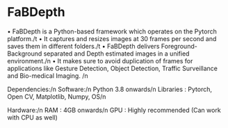 # FaBDepth

•	FaBDepth is a Python-based framework which operates on the Pytorch platform./t
•	It captures and resizes images at 30 frames per second and saves them in different folders./t
•	FaBDepth delivers Foreground-Background separated and Depth estimated images in a unified environment./n
•	It makes sure to avoid duplication of frames for applications like Gesture Detection, Object Detection, Traffic Surveillance and Bio-medical Imaging. /n


Dependencies:/n
Software:/n
Python 3.8 onwards/n
Libraries : Pytorch, Open CV, Matplotlib, Numpy, OS/n


Hardware:/n
RAM : 4GB onwards/n
GPU : Highly recommended (Can work with CPU as well)
